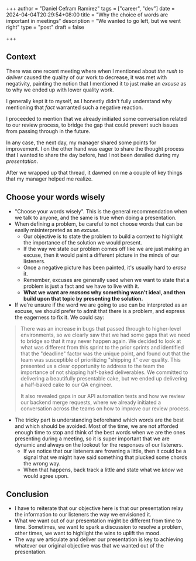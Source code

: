 +++
author = "Daniel Cefram Ramirez"
tags = ["career", "dev"]
date = 2024-04-04T20:29:54+08:00
title = "Why the choice of words are important in meetings"
description = "We wanted to go left, but we went right"
type = "post"
draft = false

+++

## Context

There was one recent meeting where when I mentioned about *the rush to deliver* caused the quality of our work to decrease, it was met with negativity, painting the notion that I mentioned it to just make an *excuse* as to why we ended up with lower quality work.

I generally kept it to myself, as I honestly didn't fully understand why mentioning that *fact* warranted such a negative reaction.

I proceeded to mention that we already initiated some conversation related to our review process, to bridge the gap that could prevent such issues from passing through in the future.

In any case, the next day, my manager shared some points for improvement. I on the other hand was eager to share the thought process that I wanted to share the day before, had I not been derailed during my *presentation*.

After we wrapped up that thread, it dawned on me a couple of key things that my manager helped me realize.

## Choose your words wisely

* "Choose your words wisely". This is the general recommendation when we talk to anyone, and the same is true when doing a presentation.
* When defining a problem, be careful to not choose words that can be easily misinterpreted as an *excuse*.
  * Our objective is to state the problem to build a context to highlight the importance of the solution we would present.
  * If the way we state our problem comes off like we are just making an excuse, then it would paint a different picture in the minds of our listeners.
  * Once a negative picture has been painted, it's usually hard to *erase* it.
  * Remember, excuses are generally used when we want to state that a problem is just a fact and we have to live with it.
  * **What we want are *reasons* why something wasn't ideal, and then build upon that topic by presenting the solution.**
* If we're unsure if the word we are going to use can be interpreted as an excuse, we should prefer to admit that there is a problem, and express the eagerness to fix it. We could say:

> There was an increase in bugs that passed through to higher-level environments, so we clearly saw that we had some gaps that we need to bridge so that it may never happen again. We decided to look at what was different from this sprint to the prior sprints and identified that the "deadline" factor was the unique point, and found out that the team was susceptible of prioritizing "shipping it" over quality. This presented us a clear opportunity to address to the team the importance of not shipping half-baked deliverables. We committed to delivering a beautifully presentable cake, but we ended up delivering a half-baked cake to our QA engineer.
>
> It also revealed gaps in our API automation tests and how we review our backend merge requests, where we already initiated a conversation across the teams on how to improve our review process.

* The tricky part is understanding beforehand which words are the best and which should be avoided. Most of the time, we are not afforded enough time to stop and think of the best words when we are the ones presenting during a meeting, so it is super important that we are dynamic and always on the lookout for the responses of our listeners.
  * If we notice that our listeners are frowning a little, then it could be a signal that we might have said something that plucked some chords the wrong way.
  * When that happens, back track a little and state what we *know* we would agree upon.

## Conclusion

* I have to reiterate that our objective here is that our presentation relay the information to our listeners the way we envisioned it.
* What we want out of our presentation might be different from time to time. Sometimes, we want to spark a discussion to resolve a problem, other times, we want to highlight the wins to uplift the mood.
* The way we articulate and deliver our presentation is key to achieving whatever our original objective was that we wanted out of the presentation.

